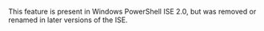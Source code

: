  This feature is present in Windows PowerShell ISE 2.0, but was removed or renamed in later versions of the ISE. 
